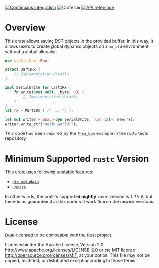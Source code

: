 [![Continuous integration](https://github.com/alekseysidorov/static-box/actions/workflows/ci.yml/badge.svg)](https://github.com/alekseysidorov/static-box/actions/workflows/ci.yml)
![Crates.io](https://img.shields.io/crates/v/static-box)
[![API reference](https://docs.rs/static-box/badge.svg)](https://docs.rs/static-box/)

# Overview

This crate allows saving DST objects in the provided buffer. In this way, it allows users to create global dynamic objects on a `no_std` environment without a global allocator.

```rust
use static_box::Box;

struct Uart1Rx {
    // Implementation details...
}

impl SerialWrite for Uart1Rx {
    fn write(&mut self, _byte: u8) {
        // Implementation details
    }
}
let rx = Uart1Rx { /* ... */ };

let mut writer = Box::<dyn SerialWrite, [u8; 32]>::new(rx);
writer.write_str("Hello world!");
```

This code has been inspired by the [`thin_box`](https://github.com/rust-lang/rust/blob/5ade3fe32c8a742504aaddcbe0d6e498f8eae11d/library/core/tests/ptr.rs#L561) example in the rustc tests repository.

# Minimum Supported `rustc` Version

This crate uses following unstable features:
- [`ptr_metadata`](https://doc.rust-lang.org/unstable-book/library-features/ptr-metadata.html)
- [`unsize`](https://doc.rust-lang.org/unstable-book/library-features/unsize.html)

In other words, the crate's supported **nightly** `rustc` version is `1.53.0`, but there
is no guarantee that this code will work fine on the newest versions.

# License

Dual-licensed to be compatible with the Rust project.

Licensed under the Apache License, Version 2.0 http://www.apache.org/licenses/LICENSE-2.0 or the MIT license http://opensource.org/licenses/MIT, at your option. This file may not be copied, modified, or distributed except according to those terms.

